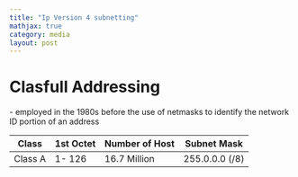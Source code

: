 ```yaml
---
title: "Ip Version 4 subnetting"
mathjax: true
category: media
layout: post
---
```

<h1>Clasfull Addressing</h1>
- employed in the 1980s before the use of netmasks to identify the network ID portion of an address 

| Class           | 1st Octet        |  Number of Host     |  Subnet Mask          |
| --------------- | ---------------  |  ------------------ | --------------------- |
| Class A         | 1- 126           |  16.7 Million       |  255.0.0.0 (/8)       |
